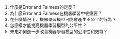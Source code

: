 1. 什麼是Error and Fairness的定義？
2. 為什麼Error and Fairness在機器學習中很重要？
3. 在什麼情況下，機器學習模型可能會產生不公平的行為？
4. 怎麼樣才能提高機器學習模型的公平性？
5. 未來如何進一步改善機器學習模型的公平性和效能？